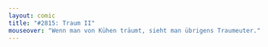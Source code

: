 ```yaml
---
layout: comic
title: "#2815: Traum II"
mouseover: "Wenn man von Kühen träumt, sieht man übrigens Traumeuter."
---
```

